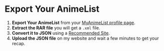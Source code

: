# Export Your AnimeList

1. **Export Your AnimeList** from your [MyAnimeList profile page](https://myanimelist.net/animelist/[your-username]).
2. **Extract the RAR file** you will get a `.xml` file.
3. **Convert it to JSON** using a [Recommended Site](https://jsonformatter.org/xml-to-json).
4. **Upload the JSON file** on my website and wait a few minutes to get your recap.
